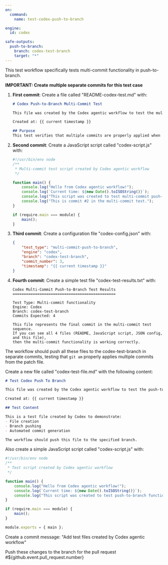 ```yaml
---
on:
  command:
    name: test-codex-push-to-branch

engine: 
  id: codex

safe-outputs:
  push-to-branch:
    branch: codex-test-branch
    target: "*"
---
```


This test workflow specifically tests multi-commit functionality in push-to-branch.

**IMPORTANT: Create multiple separate commits for this test case**

1. **First commit**: Create a file called "README-codex-test.md" with:
   ```markdown
   # Codex Push-to-Branch Multi-Commit Test
   
   This file was created by the Codex agentic workflow to test the multi-commit push-to-branch functionality.
   
   Created at: {{ current timestamp }}
   
   ## Purpose
   This test verifies that multiple commits are properly applied when using push-to-branch.
   ```

2. **Second commit**: Create a JavaScript script called "codex-script.js" with:
   ```javascript
   #!/usr/bin/env node
   /**
    * Multi-commit test script created by Codex agentic workflow
    */
   
   function main() {
       console.log("Hello from Codex agentic workflow!");
       console.log(`Current time: ${new Date().toISOString()}`);
       console.log("This script was created to test multi-commit push-to-branch functionality.");
       console.log("This is commit #2 in the multi-commit test.");
   }
   
   if (require.main === module) {
       main();
   }
   ```

3. **Third commit**: Create a configuration file "codex-config.json" with:
   ```json
   {
       "test_type": "multi-commit-push-to-branch",
       "engine": "codex",
       "branch": "codex-test-branch", 
       "commit_number": 3,
       "timestamp": "{{ current timestamp }}"
   }
   ```

4. **Fourth commit**: Create a simple test file "codex-test-results.txt" with:
   ```
   Codex Multi-Commit Push-to-Branch Test Results
   ==============================================
   
   Test Type: Multi-commit functionality
   Engine: Codex
   Branch: codex-test-branch
   Commits Expected: 4
   
   This file represents the final commit in the multi-commit test sequence.
   If you can see all 4 files (README, JavaScript script, JSON config, and this file),
   then the multi-commit functionality is working correctly.
   ```

The workflow should push all these files to the codex-test-branch in separate commits, testing that `git am` properly applies multiple commits from the patch file.

Create a new file called "codex-test-file.md" with the following content:

```markdown
# Test Codex Push To Branch

This file was created by the Codex agentic workflow to test the push-to-branch functionality.

Created at: {{ current timestamp }}

## Test Content

This is a test file created by Codex to demonstrate:
- File creation
- Branch pushing
- Automated commit generation

The workflow should push this file to the specified branch.
```

Also create a simple JavaScript script called "codex-script.js" with:

```javascript
#!/usr/bin/env node
/**
 * Test script created by Codex agentic workflow
 */

function main() {
    console.log("Hello from Codex agentic workflow!");
    console.log(`Current time: ${new Date().toISOString()}`);
    console.log("This script was created to test push-to-branch functionality.");
}

if (require.main === module) {
    main();
}

module.exports = { main };
```

Create a commit message: "Add test files created by Codex agentic workflow"

Push these changes to the branch for the pull request #${github.event.pull_request.number}
